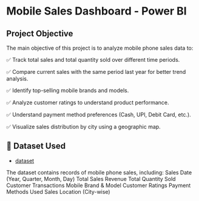 # Mobile Sales Dashboard - Power BI
## Project Objective
The main objective of this project is to analyze mobile phone sales data to:

✅ Track total sales and total quantity sold over different time periods.

✅ Compare current sales with the same period last year for better trend analysis.

✅ Identify top-selling mobile brands and models.

✅ Analyze customer ratings to understand product performance.

✅ Understand payment method preferences (Cash, UPI, Debit Card, etc.).

✅ Visualize sales distribution by city using a geographic map.

## 📂 Dataset Used
- <a href="https://github.com/Dileep7589/-Mobile-Sales-Dashboard---Power-BI/blob/main/Mobile%20Sales%20Power%20BI%20Project.pbix">dataset</a>

The dataset contains records of mobile phone sales, including:
Sales Date (Year, Quarter, Month, Day)
Total Sales Revenue
Total Quantity Sold
Customer Transactions
Mobile Brand & Model
Customer Ratings
Payment Methods Used
Sales Location (City-wise)
